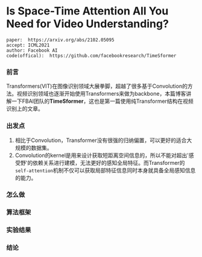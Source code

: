 # Is Space-Time Attention All You Need for Video Understanding?

```text
paper:  https://arxiv.org/abs/2102.05095
accept: ICML2021
author: Facebook AI
code(offical):  https://github.com/facebookresearch/TimeSformer
```
### 前言 
Transformers(VIT)在图像识别领域大展拳脚，超越了很多基于Convolution的方法。视频识别领域也逐渐开始使用Transformers来做为backbone，本篇博客讲解一下FBAI团队的**TimeSformer**，这也是第一篇使用纯Transformer结构在视频识别上的文章。

### 出发点
1. 相比于Convolution，Transformer没有很强的归纳偏置，可以更好的适合大规模的数据集。
2. Convolution的kernel是用来设计获取短距离空间信息的，所以不能对超出'感受野'的依赖关系进行建模，无法更好的感知全局特征。而Transformer的```self-attention```机制不仅可以获取局部特征信息同时本身就具备全局感知信息的能力。

### 怎么做
### 算法框架
### 实验结果
### 结论

